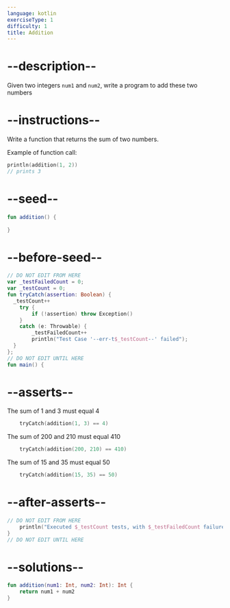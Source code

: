 ```yaml
---
language: kotlin
exerciseType: 1
difficulty: 1
title: Addition
---
```


# --description--

Given two integers `num1` and `num2`, write a program to add these two numbers

# --instructions--

Write a function that returns the sum of two numbers.

Example of function call:
```kotlin
println(addition(1, 2))
// prints 3
```

# --seed--

```kotlin
fun addition() {
    
}
```

# --before-seed--

```kotlin
// DO NOT EDIT FROM HERE
var _testFailedCount = 0;
var _testCount = 0;
fun tryCatch(assertion: Boolean) {
  _testCount++
    try { 
        if (!assertion) throw Exception()
    }
    catch (e: Throwable) {
        _testFailedCount++
        println("Test Case '--err-t$_testCount--' failed");
  }
};
// DO NOT EDIT UNTIL HERE
fun main() {
```

# --asserts--

The sum of 1 and 3 must equal 4

```kotlin
    tryCatch(addition(1, 3) == 4)
```

The sum of 200 and 210 must equal 410

```kotlin
    tryCatch(addition(200, 210) == 410)
```

The sum of 15 and 35 must equal 50

```kotlin
    tryCatch(addition(15, 35) == 50)
```

# --after-asserts--

```kotlin
// DO NOT EDIT FROM HERE 
    println("Executed $_testCount tests, with $_testFailedCount failures");
}
// DO NOT EDIT UNTIL HERE
```

# --solutions--

```kotlin
fun addition(num1: Int, num2: Int): Int {
    return num1 + num2
}
```
